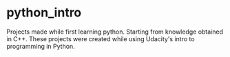 # python_intro
Projects made while first learning python. Starting from knowledge obtained in C++. These projects were created while using Udacity's intro
to programming in Python.
